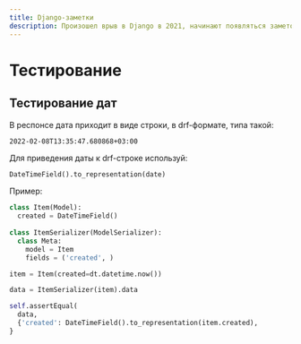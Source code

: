 ```yaml
---
title: Django-заметки
description: Произошел врыв в Django в 2021, начинают появляться заметочки, рецептики, хочется иметь их все в одном месте
---
```


# Тестирование

## Тестирование дат

В респонсе дата приходит в виде строки, в drf-формате, типа такой:

```
2022-02-08T13:35:47.680868+03:00
```

Для приведения даты к drf-строке используй: 

```python
DateTimeField().to_representation(date)
```

Пример:

```python
class Item(Model):
  created = DateTimeField()
  
class ItemSerializer(ModelSerializer):
  class Meta:
    model = Item
    fields = ('created', )

item = Item(created=dt.datetime.now())

data = ItemSerializer(item).data

self.assertEqual(
  data, 
  {'created': DateTimeField().to_representation(item.created),
} 
```


